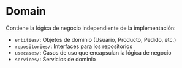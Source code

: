 # Domain

Contiene la lógica de negocio independiente de la implementación:

- `entities/`: Objetos de dominio (Usuario, Producto, Pedido, etc.)
- `repositories/`: Interfaces para los repositorios
- `usecases/`: Casos de uso que encapsulan la lógica de negocio
- `services/`: Servicios de dominio
